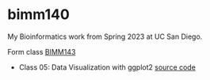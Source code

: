 # bimm140
My Bioinformatics work from Spring 2023 at UC San Diego.

Form class [BIMM143](https://bioboot.github.io/bimm143_S23/)

- Class 05: Data Visualization with ggplot2 [source code](https://github.com/bioboot/bimm140/blob/main/class05/class05.qmd)
